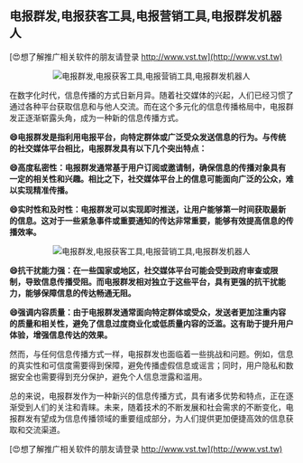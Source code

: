 ## **电报群发,电报获客工具,电报营销工具,电报群发机器人**

[😍想了解推广相关软件的朋友请登录 http://www.vst.tw](http://www.vst.tw)

 <center><img src="https://vst.tw/MP4/tuiguang/png/5.png" alt="电报群发,电报获客工具,电报营销工具,电报群发机器人"></center>

在数字化时代，信息传播的方式日新月异。随着社交媒体的兴起，人们已经习惯了通过各种平台获取信息和与他人交流。而在这个多元化的信息传播格局中，电报群发正逐渐崭露头角，成为一种新的信息传播方式。

**😄电报群发是指利用电报平台，向特定群体或广泛受众发送信息的行为。与传统的社交媒体平台相比，电报群发具有以下几个突出特点：**

**😄高度私密性：电报群发通常基于用户订阅或邀请制，确保信息的传播对象具有一定的相关性和兴趣。相比之下，社交媒体平台上的信息可能面向广泛的公众，难以实现精准传播。**

**😄实时性和及时性：电报群发可以实现即时推送，让用户能够第一时间获取最新的信息。这对于一些紧急事件或重要通知的传达非常重要，能够有效提高信息的传播效率。**

 <center><img src="https://vst.tw/MP4/tuiguang/png/3.png" alt="电报群发,电报获客工具,电报营销工具,电报群发机器人"></center>

**😄抗干扰能力强：在一些国家或地区，社交媒体平台可能会受到政府审查或限制，导致信息传播受阻。而电报群发相对独立于这些平台，具有更强的抗干扰能力，能够保障信息的传达畅通无阻。**

**😄强调内容质量：由于电报群发通常面向特定群体或受众，发送者更加注重内容的质量和相关性，避免了信息过度商业化或低质量内容的泛滥。这有助于提升用户体验，增强信息传达的效果。**

然而，与任何信息传播方式一样，电报群发也面临着一些挑战和问题。例如，信息的真实性和可信度需要得到保障，避免传播虚假信息或谣言；同时，用户隐私和数据安全也需要得到充分保护，避免个人信息泄露和滥用。

总的来说，电报群发作为一种新兴的信息传播方式，具有诸多优势和特点，正在逐渐受到人们的关注和青睐。未来，随着技术的不断发展和社会需求的不断变化，电报群发有望成为信息传播领域的重要组成部分，为人们提供更加便捷高效的信息获取和交流渠道。

[😍想了解推广相关软件的朋友请登录 http://www.vst.tw](http://www.vst.tw)



